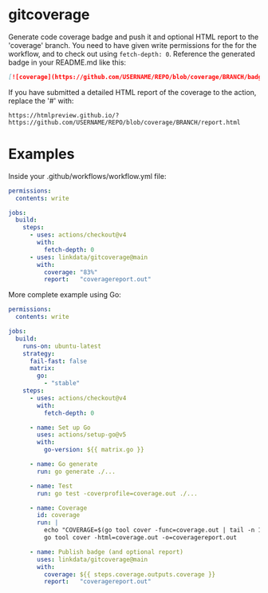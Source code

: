 # gitcoverage

Generate code coverage badge and push it and optional HTML report to the 'coverage' branch.
You need to have given write permissions for the for the workflow, and to check out using `fetch-depth: 0`.
Reference the generated badge in your README.md like this:

```md
[![coverage](https://github.com/USERNAME/REPO/blob/coverage/BRANCH/badge.svg)](#)
```

If you have submitted a detailed HTML report of the coverage to the action, replace the '#' with:

`https://htmlpreview.github.io/?https://github.com/USERNAME/REPO/blob/coverage/BRANCH/report.html`

# Examples

Inside your .github/workflows/workflow.yml file:

```yml
permissions:
  contents: write

jobs:
  build:
    steps:
      - uses: actions/checkout@v4
        with:
          fetch-depth: 0
      - uses: linkdata/gitcoverage@main
        with:
          coverage: "83%"
          report:   "coveragereport.out"
```

More complete example using Go:

```yml
permissions:
  contents: write

jobs:
  build:
    runs-on: ubuntu-latest
    strategy:
      fail-fast: false
      matrix:
        go:
          - "stable"
    steps:
      - uses: actions/checkout@v4
        with:
          fetch-depth: 0

      - name: Set up Go
        uses: actions/setup-go@v5
        with:
          go-version: ${{ matrix.go }}

      - name: Go generate
        run: go generate ./...

      - name: Test
        run: go test -coverprofile=coverage.out ./...

      - name: Coverage
        id: coverage
        run: |
          echo "COVERAGE=$(go tool cover -func=coverage.out | tail -n 1 | tr -s '\t' | cut -f 3)" >> $GITHUB_OUTPUT
          go tool cover -html=coverage.out -o=coveragereport.out

      - name: Publish badge (and optional report)
        uses: linkdata/gitcoverage@main
        with:
          coverage: ${{ steps.coverage.outputs.coverage }}
          report:   "coveragereport.out"
```
